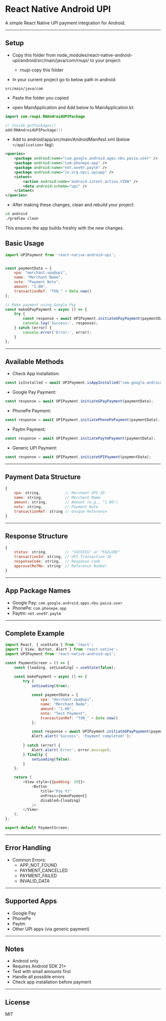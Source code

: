 # React Native Android UPI

A simple React Native UPI payment integration for Android.

----

## Setup

* Copy this folder from node_modules/react-native-android-upi/android/src/main/java/com/rnupi/ to your project:
    - rnupi copy this folder

* In your current project go to below path in android:
```
src/main/java/com
```

* Paste the folder you copied

* open MainApplication and Add below to MainApplication.kt:
```kotlin
import com.rnupi.RNAndroidUPIPackage

// Inside getPackages()
add(RNAndroidUPIPackage())
```

* Add to android/app/src/main/AndroidManifest.xml (below `</application>` tag):
```xml
<queries>
    <package android:name="com.google.android.apps.nbu.paisa.user" />
    <package android:name="com.phonepe.app" />
    <package android:name="net.one97.paytm" />
    <package android:name="in.org.npci.upiapp" />
    <intent>
        <action android:name="android.intent.action.VIEW" />
        <data android:scheme="upi" />
    </intent>
</queries>
```

* After making these changes, clean and rebuild your project:
```bash
cd android
./gradlew clean
```

This ensures the app builds freshly with the new changes.

## Basic Usage

```javascript
import UPIPayment from 'react-native-android-upi';


const paymentData = {
    vpa: "merchant.vpa@upi",
    name: "Merchant Name",
    note: "Payment Note",
    amount: "1.00",
    transactionRef: "TXN_" + Date.now()
};

// Make payment using Google Pay
const makeGPayPayment = async () => {
    try {
        const response = await UPIPayment.initiateGPayPayment(paymentData);
        console.log('Success:', response);
    } catch (error) {
        console.error('Error:', error);
    }
};
```

----

## Available Methods

* Check App Installation:
```javascript
const isInstalled = await UPIPayment.isAppInstalled("com.google.android.apps.nbu.paisa.user");
```

* Google Pay Payment:
```javascript
const response = await UPIPayment.initiateGPayPayment(paymentData);
```

* PhonePe Payment:
```javascript
const response = await UPIPayment.initiatePhonePePayment(paymentData);
```

* Paytm Payment:
```javascript
const response = await UPIPayment.initiatePaytmPayment(paymentData);
```

* Generic UPI Payment:
```javascript
const response = await UPIPayment.initiateUPIPayment(paymentData);
```

----

## Payment Data Structure

```javascript
{
    vpa: string,           // Merchant UPI ID
    name: string,          // Merchant Name
    amount: string,        // Amount (e.g., "1.00")
    note: string,          // Payment Note
    transactionRef: string // Unique Reference
}
```

----

## Response Structure

```javascript
{
    status: string,        // "SUCCESS" or "FAILURE"
    transactionId: string, // UPI Transaction ID
    responseCode: string,  // Response Code
    approvalRefNo: string  // Reference Number
}
```

----

## App Package Names

* Google Pay: `com.google.android.apps.nbu.paisa.user`
* PhonePe: `com.phonepe.app`
* Paytm: `net.one97.paytm`

----

## Complete Example

```javascript
import React, { useState } from 'react';
import { View, Button, Alert } from 'react-native';
import UPIPayment from 'react-native-android-upi';

const PaymentScreen = () => {
    const [loading, setLoading] = useState(false);

    const makePayment = async () => {
        try {
            setLoading(true);
            
            const paymentData = {
                vpa: "merchant.vpa@upi",
                name: "Merchant Name",
                amount: "1.00",
                note: "Test Payment",
                transactionRef: "TXN_" + Date.now()
            };

            const response = await UPIPayment.initiateGPayPayment(paymentData);
            Alert.alert('Success', 'Payment completed!');
            
        } catch (error) {
            Alert.alert('Error', error.message);
        } finally {
            setLoading(false);
        }
    };

    return (
        <View style={{padding: 20}}>
            <Button 
                title="Pay ₹1" 
                onPress={makePayment}
                disabled={loading}
            />
        </View>
    );
};

export default PaymentScreen;
```

----

## Error Handling

* Common Errors:
  - APP_NOT_FOUND
  - PAYMENT_CANCELLED
  - PAYMENT_FAILED
  - INVALID_DATA

----

## Supported Apps

* Google Pay
* PhonePe
* Paytm
* Other UPI apps (via generic payment)

----

## Notes

* Android only
* Requires Android SDK 21+
* Test with small amounts first
* Handle all possible errors
* Check app installation before payment

----

## License

MIT

